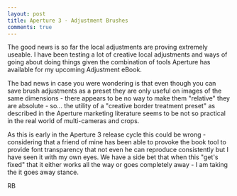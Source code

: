 ```yaml
---
layout: post
title: Aperture 3 - Adjustment Brushes
comments: true
---
```

The good news is so far the local adjustments are proving extremely useable. I have been testing a lot of creative local adjustments and ways of going about doing things given the combination of tools Aperture has available for my upcoming Adjustment eBook.

The bad news in case you were wondering is that even though you can save brush adjustments as a preset they are only useful on images of the same dimensions - there appears to be no way to make them "relative" they are absolute - so... the utility of a "creative border treatment preset" as described in the Aperture marketing literature seems to be not so practical in the real world of multi-cameras and crops.

As this is early in the Aperture 3 release cycle this could be wrong - considering that a friend of mine has been able to provoke the book tool to provide font transparency that not even he can reproduce consistently but I have seen it with my own eyes. We have a side bet that when this "get's fixed" that it either works all the way or goes completely away - I am taking the it goes away stance.

RB